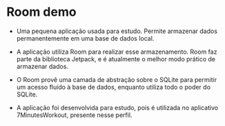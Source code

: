 # Room demo

- Uma pequena aplicação usada para estudo. Permite armazenar dados permanentemente em uma base de dados local.

- A aplicação utiliza Room para realizar esse armazenamento. Room faz parte da biblioteca Jetpack, e é atualmente o melhor modo prático de armazenar dados.

- O Room provê uma camada de abstração sobre o SQLite para permitir um acesso fluído à base de dados, enquanto utiliza todo o poder do SQLite.

- A aplicação foi desenvolvida para estudo, pois é utilizada no aplicativo 7MinutesWorkout, presente nesse perfil.
